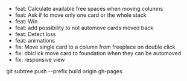 * feat: Calculate available free spaces when moving columns
* feat: Ask if to move only one card or the whole stack
* feat: Win
* feat: add possibility to not automove cards moved back
* feat: Detect loss
* feat: animations
* fix: Move single card to a column from freeplace on double click
* fix: dblclick move card to foundation when they can be automoved
* fix: responsive view

git subtree push --prefix build origin gh-pages
